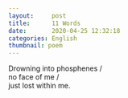 ```yaml
---
layout:     post
title:      11 Words
date:       2020-04-25 12:32:18
categories: English
thumbnail: poem
---
```


Drowning into phosphenes /   
no face of me /   
just lost within me.  